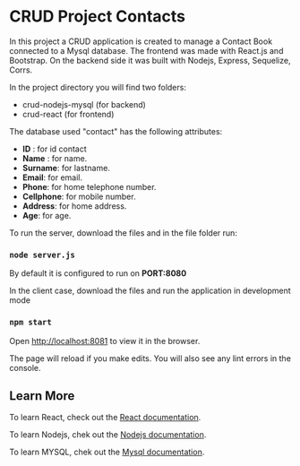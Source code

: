# CRUD Project Contacts

In this project a CRUD application is created to manage a Contact Book connected to a Mysql database.
The frontend was made with React.js and Bootstrap. On the backend side it was built with Nodejs, Express, Sequelize, Corrs.

In the project directory you will find two folders:
- crud-nodejs-mysql (for backend)
- crud-react (for frontend)

The database used "contact" has the following attributes:
- **ID** : for id contact
- **Name** : for name.
- **Surname**: for lastname.
- **Email**: for email.
- **Phone**: for home telephone number.
- **Cellphone**: for mobile number.
- **Address**: for home address.
- **Age**: for age.

To run the server, download the files and in the file folder run:
### `node server.js`
By default it is configured to run on **PORT:8080**

In the client case, download the files and run the application in development mode <br/>
### `npm start`
Open [http://localhost:8081](http://localhost:8081) to view it in the browser.

The page will reload if you make edits.
You will also see any lint errors in the console.

## Learn More
To learn React, check out the [React documentation](https://reactjs.org/).

To learn Nodejs, chek out the [Nodejs documentation](https://nodejs.org/es/docs/).

To learn MYSQL, chek out the [Mysql documentation](https://dev.mysql.com/doc/).
